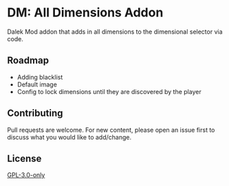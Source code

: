 # DM: All Dimensions Addon
Dalek Mod addon that adds in all dimensions to the dimensional selector via code.

## Roadmap
- Adding blacklist
- Default image
- Config to lock dimensions until they are discovered by the player

## Contributing
Pull requests are welcome. For new content, please open an issue first to discuss what you would like to add/change.

## License
[GPL-3.0-only](https://opensource.org/licenses/GPL-3.0)

